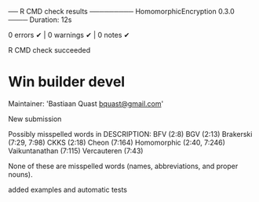 ── R CMD check results ───────── HomomorphicEncryption 0.3.0 ────
Duration: 12s

0 errors ✔ | 0 warnings ✔ | 0 notes ✔

R CMD check succeeded


# Win builder devel

Maintainer: 'Bastiaan Quast <bquast@gmail.com>'

New submission

Possibly misspelled words in DESCRIPTION:
  BFV (2:8)
  BGV (2:13)
  Brakerski (7:29, 7:98)
  CKKS (2:18)
  Cheon (7:164)
  Homomorphic (2:40, 7:246)
  Vaikuntanathan (7:115)
  Vercauteren (7:43)
  
None of these are misspelled words (names, abbreviations, and proper nouns).

added examples and automatic tests
